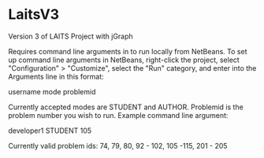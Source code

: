 LaitsV3
=======

Version 3 of LAITS Project with jGraph

Requires command line arguments in to run locally from NetBeans.  To set up command line arguments in NetBeans, right-click the project, select "Configuration" > "Customize", select the "Run" category, and enter into the Arguments line in this format:

username mode problemid

Currently accepted modes are STUDENT and AUTHOR.  Problemid is the problem number you wish to run.  Example command line argument:

developer1 STUDENT 105

Currently valid problem ids: 74, 79, 80, 92 - 102, 105 -115, 201 - 205
